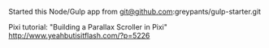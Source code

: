 Started this Node/Gulp app from git@github.com:greypants/gulp-starter.git

Pixi tutorial: 
  "Building a Parallax Scroller in Pixi"
  http://www.yeahbutisitflash.com/?p=5226
